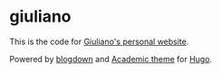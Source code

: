 # giuliano

This is the code for [Giuliano's personal website](https://giulianonetto.netlify.app/).

Powered by [blogdown](https://bookdown.org/yihui/blogdown/) and [Academic theme](https://sourcethemes.com/academic/) for [Hugo](https://gohugo.io/).
 
